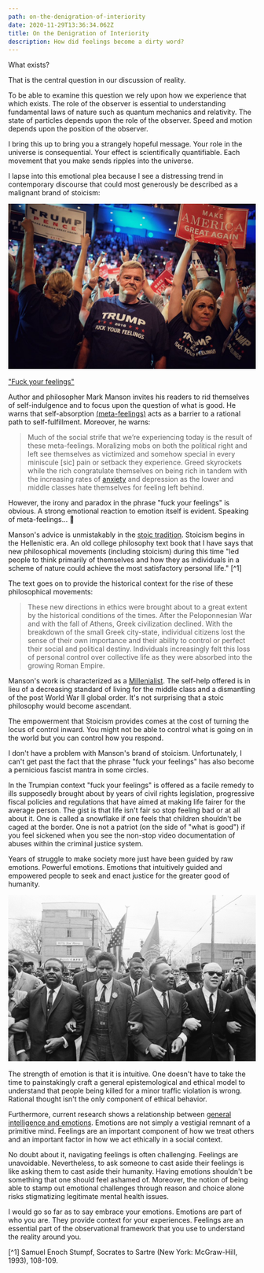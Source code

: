 ```yaml
---
path: on-the-denigration-of-interiority
date: 2020-11-29T13:36:34.062Z
title: On the Denigration of Interiority
description: How did feelings become a dirty word?
---
```

What exists?

That is the central question in our discussion of reality.

To be able to examine this question we rely upon how we experience that which exists. The role of the observer is essential to understanding fundamental laws of nature such as quantum mechanics and relativity. The state of particles depends upon the role of the observer. Speed and motion depends upon the position of the observer.

I bring this up to bring you a strangely hopeful message. Your role in the universe is consequential. Your effect is scientifically quantifiable. Each movement that you make sends ripples into the universe.

I lapse into this emotional plea because I see a distressing trend in contemporary discourse that could most generously be described as a malignant brand of stoicism:

![Trump rally supporters with Fuck Your Feelings tshirts](../assets/trump-rally-fuck-your-feelings.jpg)

["Fuck your feelings"](https://markmanson.net/fuck-your-feelings)

Author and philosopher Mark Manson invites his readers to rid themselves of self-indulgence and to focus upon the question of what is good. He warns that self-absorption [(meta-feelings)](https://markmanson.net/fuck-your-feelings#metafeelings-table) acts as a barrier to a rational path to self-fulfillment. Moreover, he warns: 

> Much of the social strife that we’re experiencing today is the result of these meta-feelings. Moralizing mobs on both the political right and left see themselves as victimized and somehow special in every miniscule [sic] pain or setback they experience. Greed skyrockets while the rich congratulate themselves on being rich in tandem with the increasing rates of [anxiety](https://markmanson.net/videos/overcome-anxiety-course) and depression as the lower and middle classes hate themselves for feeling left behind.

However, the irony and paradox in the phrase "fuck your feelings" is obvious. A strong emotional reaction to emotion itself is evident. Speaking of meta-feelings... 🤔

Manson's advice is unmistakably in the [stoic tradition](https://en.wikipedia.org/wiki/Stoicism). Stoicism begins in the Hellenistic era. An old college philosophy text book that I have says that new philosophical movements (including stoicism) during this time "led people to think primarily of themselves and how they as individuals in a scheme of nature could achieve the most satisfactory personal life." [^1]

The text goes on to provide the historical context for the rise of these philosophical movements:

> These new directions in ethics were brought about to a great extent by the historical conditions of the times. After the Peloponnesian War and with the fall of Athens, Greek civilization declined. With the breakdown of the small Greek city-state, individual citizens lost the sense of their own importance and their ability to control or perfect their social and political destiny. Individuals increasingly felt this loss of personal control over collective life as they were absorbed into the growing Roman Empire.

Manson's work is characterized as a [Millenialist](https://www.thetimes.co.uk/article/mark-manson-interview-why-the-millennial-self-help-guru-wrote-a-book-about-hope-636d0q95j). The self-help offered is in lieu of a decreasing standard of living for the middle class and a dismantling of the post World War II global order. It's not surprising that a stoic philosophy would become ascendant.

The empowerment that Stoicism provides comes at the cost of turning the locus of control inward. You might not be able to control what is going on in the world but you can control how you respond.

I don't have a problem with Manson's brand of stoicism. Unfortunately, I can't get past the fact that the phrase "fuck your feelings" has also become a pernicious fascist mantra in some circles.

In the Trumpian context "fuck your feelings" is offered as a facile remedy to ills supposedly brought about by years of civil rights legislation, progressive fiscal policies and regulations that have aimed at making life fairer for the average person. The gist is that life isn't fair so stop feeling bad or at all about it. One is called a snowflake if one feels that children shouldn't be caged at the border. One is not a patriot (on the side of "what is good") if you feel sickened when you see the non-stop video documentation of abuses within the criminal justice system.

Years of struggle to make society more just have been guided by raw emotions. Powerful emotions. Emotions that intuitively guided and empowered people to seek and enact justice for the greater good of humanity.

![Civil rights marchers arm in arm](../assets/ap_6503170265.jpg)

The strength of emotion is that it is intuitive. One doesn't have to take the time to painstakingly craft a general epistemological and ethical model to understand that people being killed for a minor traffic violation is wrong. Rational thought isn't the only component of ethical behavior. 

Furthermore, current research shows a relationship between [general intelligence and emotions](https://www.scientificamerican.com/article/emotional-smarts-tied-to/). Emotions are not simply a vestigial remnant of a primitive mind. Feelings are an important component of how we treat others and an important factor in how we act ethically in a social context.

No doubt about it, navigating feelings is often challenging. Feelings are unavoidable. Nevertheless, to ask someone to cast aside their feelings is like asking them to cast aside their humanity. Having emotions shouldn't be something that one should feel ashamed of. Moreover, the notion of being able to stamp out emotional challenges through reason and choice alone risks stigmatizing legitimate mental health issues.

I would go so far as to say embrace your emotions. Emotions are part of who you are. They provide context for your experiences.  Feelings are an essential part of the observational framework that you use to understand the reality around you.

[^1] Samuel Enoch Stumpf, Socrates to Sartre (New York: McGraw-Hill, 1993), 108-109.